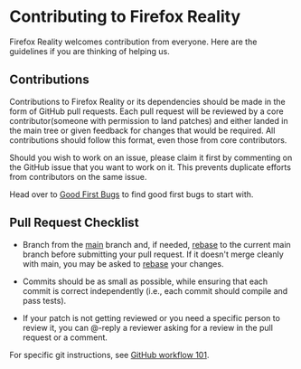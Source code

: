 # Contributing to Firefox Reality

Firefox Reality welcomes contribution from everyone. Here are the guidelines if you are thinking of helping us.


## Contributions

Contributions to Firefox Reality or its dependencies should be made in the form of GitHub pull requests. Each pull request will be reviewed by a core contributor(someone with permission to land patches) and either landed in the main tree or given feedback for changes that would be required. All contributions should follow this format, even those from core contributors.

Should you wish to work on an issue, please claim it first by commenting on the GitHub issue that you want to work on it. This prevents duplicate efforts from contributors on the same issue.

Head over to [Good First Bugs](https://github.com/MozillaReality/FirefoxReality/labels/good%20first%20issue) to find good first bugs to start with. 

## Pull Request Checklist

- Branch from the [main](https://github.com/mozillareality/firefoxreality/tree/main) branch and, if needed, [rebase](https://help.github.com/en/articles/about-git-rebase) to the current main branch before submitting your pull request. If it doesn't merge cleanly with main, you may be asked to [rebase](https://help.github.com/en/articles/about-git-rebase) your changes.

- Commits should be as small as possible, while ensuring that each commit is correct independently (i.e., each commit should compile and pass tests). 

- If your patch is not getting reviewed or you need a specific person to review it, you can @-reply a reviewer asking for a review in the pull request or a comment.

For specific git instructions, see [GitHub workflow 101](https://github.com/servo/servo/wiki/Github-workflow).
